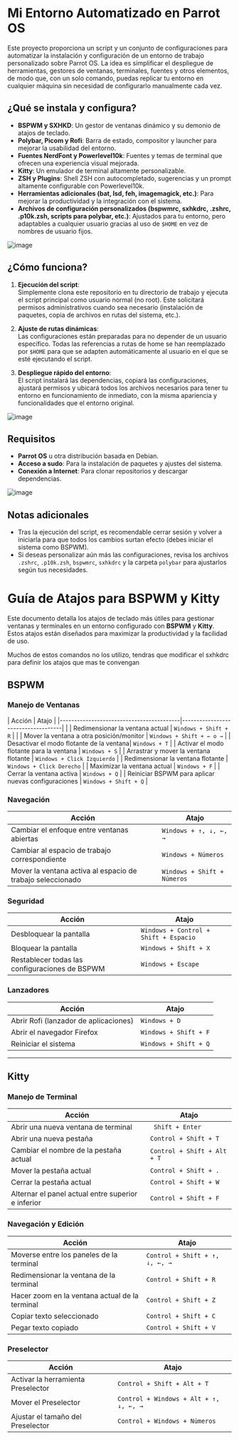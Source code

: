 # Mi Entorno Automatizado en Parrot OS

Este proyecto proporciona un script y un conjunto de configuraciones para automatizar la instalación y configuración de un entorno de trabajo personalizado sobre Parrot OS. La idea es simplificar el despliegue de herramientas, gestores de ventanas, terminales, fuentes y otros elementos, de modo que, con un solo comando, puedas replicar tu entorno en cualquier máquina sin necesidad de configurarlo manualmente cada vez.

## ¿Qué se instala y configura?

- **BSPWM y SXHKD**: Un gestor de ventanas dinámico y su demonio de atajos de teclado.
- **Polybar, Picom y Rofi**: Barra de estado, compositor y launcher para mejorar la usabilidad del entorno.
- **Fuentes NerdFont y Powerlevel10k**: Fuentes y temas de terminal que ofrecen una experiencia visual mejorada.
- **Kitty**: Un emulador de terminal altamente personalizable.
- **ZSH y Plugins**: Shell ZSH con autocompletado, sugerencias y un prompt altamente configurable con Powerlevel10k.
- **Herramientas adicionales (bat, lsd, feh, imagemagick, etc.)**: Para mejorar la productividad y la integración con el sistema.
- **Archivos de configuración personalizados (bspwmrc, sxhkdrc, .zshrc, .p10k.zsh, scripts para polybar, etc.)**: Ajustados para tu entorno, pero adaptables a cualquier usuario gracias al uso de `$HOME` en vez de nombres de usuario fijos.


![image](https://github.com/user-attachments/assets/662ef00c-4832-48ff-af70-2119e5f6f482)

## ¿Cómo funciona?

1. **Ejecución del script**:  
   Simplemente clona este repositorio en tu directorio de trabajo y ejecuta el script principal como usuario normal (no root). Este solicitará permisos administrativos cuando sea necesario (instalación de paquetes, copia de archivos en rutas del sistema, etc.).

2. **Ajuste de rutas dinámicas**:  
   Las configuraciones están preparadas para no depender de un usuario específico. Todas las referencias a rutas de home se han reemplazado por `$HOME` para que se adapten automáticamente al usuario en el que se esté ejecutando el script.

3. **Despliegue rápido del entorno**:  
   El script instalará las dependencias, copiará las configuraciones, ajustará permisos y ubicará todos los archivos necesarios para tener tu entorno en funcionamiento de inmediato, con la misma apariencia y funcionalidades que el entorno original.

![image](https://github.com/user-attachments/assets/66130b4e-23b5-42eb-8a09-50c6eae45a8d)


## Requisitos

- **Parrot OS** u otra distribución basada en Debian.
- **Acceso a sudo**: Para la instalación de paquetes y ajustes del sistema.
- **Conexión a Internet**: Para clonar repositorios y descargar dependencias.

![image](https://github.com/user-attachments/assets/ff2e51ca-40b9-4f55-b082-686d7a6530f1)

## Notas adicionales

- Tras la ejecución del script, es recomendable cerrar sesión y volver a iniciarla para que todos los cambios surtan efecto (debes iniciar el sistema como BSPWM).
- Si deseas personalizar aún más las configuraciones, revisa los archivos `.zshrc`, `.p10k.zsh`, `bspwmrc`, `sxhkdrc` y la carpeta `polybar` para ajustarlos según tus necesidades.

# Guía de Atajos para BSPWM y Kitty

Este documento detalla los atajos de teclado más útiles para gestionar ventanas y terminales en un entorno configurado con **BSPWM** y **Kitty**. Estos atajos están diseñados para maximizar la productividad y la facilidad de uso.

Muchos de estos comandos no los utilizo, tendras que modificar el sxhkdrc para definir los atajos que mas te convengan

## BSPWM

### Manejo de Ventanas

| Acción                                   | Atajo                              |
|------------------------------------------|------------------------------------|                        |
| Redimensionar la ventana actual          | `Windows + Shift + R`              |          |
| Mover la ventana a otra posición/monitor | `Windows + Shift + ← o →`          |
| Desactivar el modo flotante de la ventana| `Windows + T`                      |
| Activar el modo flotante para la ventana | `Windows + S`                      |
| Arrastrar y mover la ventana flotante    | `Windows + Click Izquierdo`        |
| Redimensionar la ventana flotante        | `Windows + Click Derecho`          |
| Maximizar la ventana actual              | `Windows + F`                      |
| Cerrar la ventana activa                 | `Windows + Q`                      |
| Reiniciar BSPWM para aplicar nuevas configuraciones | `Windows + Shift + Q`             |

### Navegación

| Acción                                   | Atajo                              |
|------------------------------------------|------------------------------------|
| Cambiar el enfoque entre ventanas abiertas | `Windows + ↑, ↓, ←, →`             |
| Cambiar al espacio de trabajo correspondiente | `Windows + Números`              |
| Mover la ventana activa al espacio de trabajo seleccionado | `Windows + Shift + Números`     |

### Seguridad

| Acción                                   | Atajo                              |
|------------------------------------------|------------------------------------|
| Desbloquear la pantalla                  | `Windows + Control + Shift + Espacio` |
| Bloquear la pantalla                     | `Windows + Shift + X`              |
| Restablecer todas las configuraciones de BSPWM | `Windows + Escape`              |

### Lanzadores

| Acción                                   | Atajo                              |
|------------------------------------------|------------------------------------|
| Abrir Rofi (lanzador de aplicaciones)    | `Windows + D`                      |
| Abrir el navegador Firefox               | `Windows + Shift + F`              |
| Reiniciar el sistema                     | `Windows + Shift + Q`              |

---

## Kitty

### Manejo de Terminal

| Acción                                   | Atajo                              |
|------------------------------------------|------------------------------------|
| Abrir una nueva ventana de terminal      | ` Shift + Enter`                   |
| Abrir una nueva pestaña                  | `Control + Shift + T`              |
| Cambiar el nombre de la pestaña actual   | `Control + Shift + Alt + T`        |
| Mover la pestaña actual                  | `Control + Shift + .`              |
| Cerrar la pestaña actual                 | `Control + Shift + W`              |
| Alternar el panel actual entre superior e inferior | `Control + Shift + F`    |

### Navegación y Edición

| Acción                                   | Atajo                              |
|------------------------------------------|------------------------------------|
| Moverse entre los paneles de la terminal | `Control + Shift + ↑, ↓, ←, →`     |
| Redimensionar la ventana de la terminal  | `Control + Shift + R`              |
| Hacer zoom en la ventana actual de la terminal | `Control + Shift + Z`           |
| Copiar texto seleccionado                | `Control + Shift + C`              |
| Pegar texto copiado                      | `Control + Shift + V`              |

### Preselector

| Acción                                   | Atajo                              |
|------------------------------------------|------------------------------------|
| Activar la herramienta Preselector       | `Control + Shift + Alt + T`        |
| Mover el Preselector                     | `Control + Windows + Alt + ↑, ↓, ←, →` |
| Ajustar el tamaño del Preselector        | `Control + Windows + Números`      |

